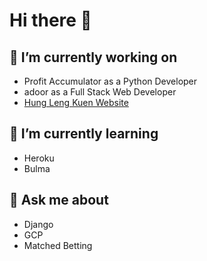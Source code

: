 # Hi there 👋

## 🔭 I’m currently working on
- Profit Accumulator as a Python Developer
- adoor as a Full Stack Web Developer
- [Hung Leng Kuen Website](https://www.hlksoton.co.uk)

## 🌱 I’m currently learning
- Heroku
- Bulma

## 💬 Ask me about
- Django
- GCP
- Matched Betting

<!--
**jefferies917/jefferies917** is a ✨ _special_ ✨ repository because its `README.md` (this file) appears on your GitHub profile.

Here are some ideas to get you started:

- 🔭 I’m currently working on ...
- 🌱 I’m currently learning ...
- 👯 I’m looking to collaborate on ...
- 🤔 I’m looking for help with ...
- 💬 Ask me about ...
- 📫 How to reach me: ...
- 😄 Pronouns: ...
- ⚡ Fun fact: ...
-->
